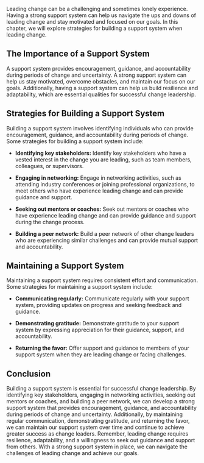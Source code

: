 
Leading change can be a challenging and sometimes lonely experience. Having a strong support system can help us navigate the ups and downs of leading change and stay motivated and focused on our goals. In this chapter, we will explore strategies for building a support system when leading change.

The Importance of a Support System
----------------------------------

A support system provides encouragement, guidance, and accountability during periods of change and uncertainty. A strong support system can help us stay motivated, overcome obstacles, and maintain our focus on our goals. Additionally, having a support system can help us build resilience and adaptability, which are essential qualities for successful change leadership.

Strategies for Building a Support System
----------------------------------------

Building a support system involves identifying individuals who can provide encouragement, guidance, and accountability during periods of change. Some strategies for building a support system include:

* **Identifying key stakeholders:** Identify key stakeholders who have a vested interest in the change you are leading, such as team members, colleagues, or supervisors.

* **Engaging in networking:** Engage in networking activities, such as attending industry conferences or joining professional organizations, to meet others who have experience leading change and can provide guidance and support.

* **Seeking out mentors or coaches:** Seek out mentors or coaches who have experience leading change and can provide guidance and support during the change process.

* **Building a peer network:** Build a peer network of other change leaders who are experiencing similar challenges and can provide mutual support and accountability.

Maintaining a Support System
----------------------------

Maintaining a support system requires consistent effort and communication. Some strategies for maintaining a support system include:

* **Communicating regularly:** Communicate regularly with your support system, providing updates on progress and seeking feedback and guidance.

* **Demonstrating gratitude:** Demonstrate gratitude to your support system by expressing appreciation for their guidance, support, and accountability.

* **Returning the favor:** Offer support and guidance to members of your support system when they are leading change or facing challenges.

Conclusion
----------

Building a support system is essential for successful change leadership. By identifying key stakeholders, engaging in networking activities, seeking out mentors or coaches, and building a peer network, we can develop a strong support system that provides encouragement, guidance, and accountability during periods of change and uncertainty. Additionally, by maintaining regular communication, demonstrating gratitude, and returning the favor, we can maintain our support system over time and continue to achieve greater success as change leaders. Remember, leading change requires resilience, adaptability, and a willingness to seek out guidance and support from others. With a strong support system in place, we can navigate the challenges of leading change and achieve our goals.
